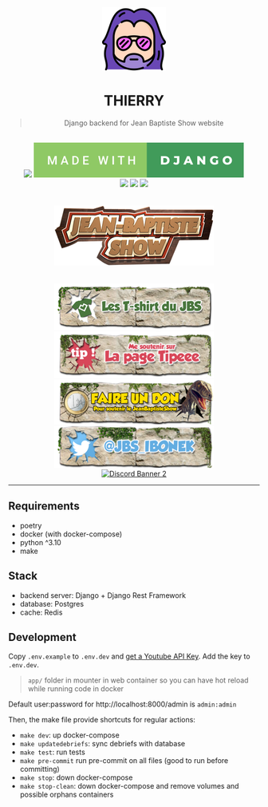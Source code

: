 <div align="center">
  <img src="./resources/images/man.svg" height="128" />
  <br />
  <h1>THIERRY</h1>
  <blockquote>
  <p>Django backend for Jean Baptiste Show website</p>
  </blockquote>
  <br />
  <img src="https://forthebadge.com/images/badges/built-with-love.svg" />
  <img src="./resources/images/made-with-django.svg" />
  <br />
  <img src="https://github.com/Pixidream/thierry/actions/workflows/codeql-analysis.yml/badge.svg?branch=main" />
  <img src="https://github.com/Pixidream/thierry/actions/workflows/code-quality.yml/badge.svg?branch=main" />
  <img src="https://github.com/Pixidream/thierry/actions/workflows/tests.yml/badge.svg?branch=main" />
  <br />
  <br />
  <br />
  <a href="https://www.youtube.com/user/JeanBaptisteShow" target="_blank">
    <img src="./resources/images/banner.png" />
  </a>
  <br />
  <br />
  <br />
  <div>
  <div>
    <a href="https://shop.spreadshirt.fr/jeanbaptisteshow/hommes?q=D1" target="_blank">
      <img src="./resources/images/tshirt.png" />
    </a>
    <a href="https://www.tipeee.com/jean-baptiste-show" target="_blank">
      <img src="./resources/images/tipee.png" />
    </a>
    </div>
    <div>
    <a href="https://streamlabs.com/jeanbaptisteshow" target="_blank">
      <img src="./resources/images/donate.png" />
    </a>
    <a href="http://bit.ly/OALMUB" target="_blank">
      <img src="./resources/images/twitter.png" />
    </a>
    </div>
    <a href="https://discord.com/invite/aQtFyQk" target="_blank">
      <img src="https://discordapp.com/api/guilds/595603581349134346/widget.png?style=banner2" alt="Discord Banner 2"/>
    </a>
  </div>
</div>

---

## Requirements
- poetry
- docker (with docker-compose)
- python ^3.10
- make

## Stack
- backend server: Django + Django Rest Framework
- database: Postgres
- cache: Redis

## Development
Copy `.env.example` to `.env.dev` and [get a Youtube API Key](https://console.developers.google.com). Add the key to `.env.dev`.

> `app/` folder in mounter in web container so you can have hot reload while running code in docker

Default user:password for http://localhost:8000/admin is `admin:admin`

Then, the make file provide shortcuts for regular actions:
- `make dev`: up docker-compose
- `make updatedebriefs`: sync debriefs with database
- `make test`: run tests
- `make pre-commit` run pre-commit on all files (good to run before committing)
- `make stop`: down docker-compose
- `make stop-clean`: down docker-compose and remove volumes and possible orphans containers
